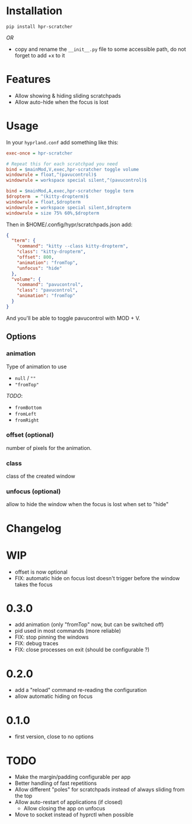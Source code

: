 # Installation

```
pip install hpr-scratcher
```

_OR_

- copy and rename the `__init__.py` file to some accessible path, do not forget to add +x to it

# Features

- Allow showing & hiding sliding scratchpads
- Allow auto-hide when the focus is lost

# Usage

In your `hyprland.conf` add something like this:

```ini
exec-once = hpr-scratcher

# Repeat this for each scratchpad you need
bind = $mainMod,V,exec,hpr-scratcher toggle volume
windowrule = float,^(pavucontrol)$
windowrule = workspace special silent,^(pavucontrol)$

bind = $mainMod,A,exec,hpr-scratcher toggle term
$dropterm  = ^(kitty-dropterm)$
windowrule = float,$dropterm
windowrule = workspace special silent,$dropterm
windowrule = size 75% 60%,$dropterm
```

Then in $HOME/.config/hypr/scratchpads.json add:

```json
{
  "term": {
    "command": "kitty --class kitty-dropterm",
    "class": "kitty-dropterm",
    "offset": 800,
    "animation": "fromTop",
    "unfocus": "hide"
  },
  "volume": {
    "command": "pavucontrol",
    "class": "pavucontrol",
    "animation": "fromTop"
  }
}
```

And you'll be able to toggle pavucontrol with MOD + V.

## Options

### animation

Type of animation to use

- `null` / `""`
- `"fromTop"`

_TODO_:

- `fromBottom`
- `fromLeft`
- `fromRight`

### offset (optional)

number of pixels for the animation.

### class

class of the created window

### unfocus (optional)

allow to hide the window when the focus is lost when set to "hide"

# Changelog

# WIP

- offset is now optional
- FIX: automatic hide on focus lost doesn't trigger before the window takes the focus

# 0.3.0

- add animation (only "fromTop" now, but can be switched off)
- pid used in most commands (more reliable)
- FIX: stop pinning the windows
- FIX: debug traces
- FIX: close processes on exit (should be configurable ?)

# 0.2.0

- add a "reload" command re-reading the configuration
- allow automatic hiding on focus

# 0.1.0

- first version, close to no options

# TODO

- Make the margin/padding configurable per app
- Better handling of fast repetitions
- Allow different "poles" for scratchpads instead of always sliding from the top
- Allow auto-restart of applications (if closed)
  - Allow closing the app on unfocus
- Move to socket instead of hyprctl when possible
